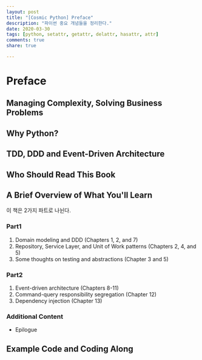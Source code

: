 ```yaml
---
layout: post
title: "[Cosmic Python] Preface"
description: "파이썬 중요 개념들을 정리한다."
date: 2020-03-30
tags: [python, setattr, getattr, delattr, hasattr, attr]
comments: true
share: true

---
```




# Preface

## Managing Complexity, Solving Business Problems

## Why Python?

## TDD, DDD and Event-Driven Architecture

## Who Should Read This Book

## A Brief Overview of What You'll Learn

이 책은 2가지 파트로 나뉜다.

### Part1

1.  Domain modeling and DDD (Chapters 1, 2, and 7)
2.  Repository, Service Layer, and Unit of Work patterns (Chapters 2, 4, and 5)
3.  Some thoughts on testing and abstractions (Chapter 3 and 5)



### Part2

1.  Event-driven architecture (Chapters 8-11)
2.  Command-query responsibility segregation (Chapter 12)
3.  Dependency injection (Chapter 13)



### Additional Content

*   Epilogue

## Example Code and Coding Along

